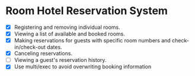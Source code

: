 # Room Hotel Reservation System

- [x] Registering and removing individual rooms.
- [x] Viewing a list of available and booked rooms.
- [x] Making reservations for guests with specific room numbers and check-in/check-out dates.
- [x] Canceling reservations.
- [ ] Viewing a guest's reservation history.
- [x] Use multi/exec to avoid overwriting booking information
